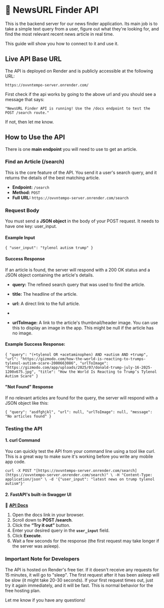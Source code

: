 # 📰 NewsURL Finder API

This is the backend server for our news finder application. Its main job is to take a simple text query from a user, figure out what they're looking for, and find the most relevant recent news article in real time.

This guide will show you how to connect to it and use it.

## Live API Base URL
The API is deployed on Render and is publicly accessible at the following URL:

`https://ovvntempo-server.onrender.com/`

First check if the api works by going to the above url and you should see a message that says:

`"NewsURL Finder API is running! Use the /docs endpoint to test the POST /search route."`

If not, then let me know.

## How to Use the API
There is one **main endpoint** you will need to use to get an article.

### Find an Article (/search)
This is the core feature of the API. You send it a user's search query, and it returns the details of the best matching article.

- **Endpoint:** `/search`  
- **Method:** `POST`  
- **Full URL:**  `https://ovvntempo-server.onrender.com/search`

### Request Body
You must send a **JSON object** in the body of your POST request. It needs to have one key: user_input.

#### Example Input
`
{
  "user_input": "tylenol autism trump"
}
`

#### Success Response
If an article is found, the server will respond with a 200 OK status and a JSON object containing the article's details.

- **query:** The refined search query that was used to find the article.

- **title:** The headline of the article.

- **url:** A direct link to the full article.
- 
- **urlToImage:** A link to the article's thumbnail/header image. You can use this to display an image in the app. This might be null if the article has no image.

#### Example Success Response:

`
{
  "query": "(+tylenol OR +acetaminophen) AND +autism AND +trump",
  "url": "https://gizmodo.com/how-the-world-is-reacting-to-trumps-tylenol-autism-scare-2000663086",
  "urlToImage": "https://gizmodo.com/app/uploads/2025/07/donald-trump-july-16-2025-1200x675.jpg",
  "title": "How the World Is Reacting to Trump’s Tylenol Autism Scare"
}
`

#### "Not Found" Response
If no relevant articles are found for the query, the server will respond with a JSON object like this:

`
{
  "query": "asdfghjkl",
  "url": null,
  "urlToImage": null,
  "message": "No articles found"
}
`

### Testing the API
#### 1. curl Command
You can quickly test the API from your command line using a tool like curl. This is a great way to make sure it's working before you write any mobile app code.

`
curl -X POST "[https://ovvntempo-server.onrender.com/search](https://ovvntempo-server.onrender.com/search)" \
-H "Content-Type: application/json" \
-d '{"user_input": "latest news on trump tylenol autism"}'
`

#### 2. FastAPI's built-in Swagger UI
🔗 **[API Docs](https://ovvntempo-server.onrender.com/docs)** 

1. Open the docs link in your browser.  
2. Scroll down to **POST /search**.  
3. Click the **“Try it out”** button.  
4. Enter your desired query in the **`user_input`** field.  
5. Click **Execute**.  
6. Wait a few seconds for the response (the first request may take longer if the server was asleep).  

### Important Note for Developers
The API is hosted on Render's free tier. If it doesn't receive any requests for 15 minutes, it will go to "sleep". The first request after it has been asleep will be slow (it might take 20-30 seconds). If your first request times out, just try it again immediately, and it will be fast. This is normal behavior for the free hosting plan.

Let me know if you have any questions!
